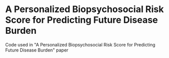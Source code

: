 # A Personalized Biopsychosocial Risk Score for Predicting Future Disease Burden
Code used in "A Personalized Biopsychosocial Risk Score for Predicting Future Disease Burden" paper

